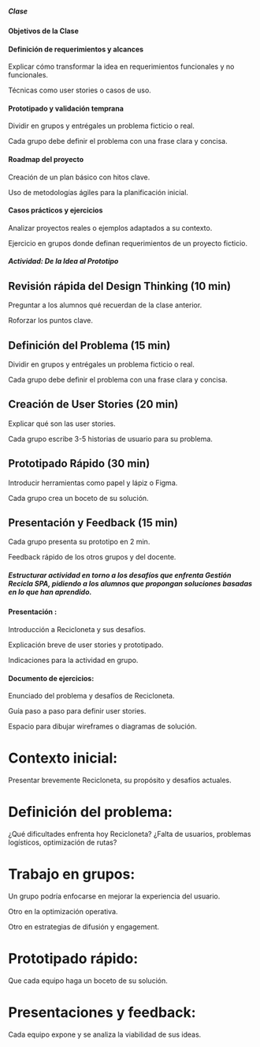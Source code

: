 ##### Clase

#### Objetivos de la Clase
#### Definición de requerimientos y alcances
Explicar cómo transformar la idea en requerimientos funcionales y no funcionales.

Técnicas como user stories o casos de uso.

#### Prototipado y validación temprana
Dividir en grupos y entrégales un problema ficticio o real.

Cada grupo debe definir el problema con una frase clara y concisa.

#### Roadmap del proyecto
Creación de un plan básico con hitos clave.

Uso de metodologías ágiles para la planificación inicial.

#### Casos prácticos y ejercicios
Analizar proyectos reales o ejemplos adaptados a su contexto.

Ejercicio en grupos donde definan requerimientos de un proyecto ficticio.

##### Actividad: De la Idea al Prototipo

## Revisión rápida del Design Thinking (10 min)
Preguntar a los alumnos qué recuerdan de la clase anterior.

Roforzar los puntos clave.

## Definición del Problema (15 min)
Dividir en grupos y entrégales un problema ficticio o real.

Cada grupo debe definir el problema con una frase clara y concisa.


## Creación de User Stories (20 min)
Explicar qué son las user stories.

Cada grupo escribe 3-5 historias de usuario para su problema.

## Prototipado Rápido (30 min)
Introducir herramientas como papel y lápiz o Figma.

Cada grupo crea un boceto de su solución.

## Presentación y Feedback (15 min)
Cada grupo presenta su prototipo en 2 min.

Feedback rápido de los otros grupos y del docente.

##### Estructurar actividad en torno a los desafíos que enfrenta Gestión Recicla SPA, pidiendo a los alumnos que propongan soluciones basadas en lo que han aprendido.

#### Presentación :

Introducción a Recicloneta y sus desafíos.

Explicación breve de user stories y prototipado.

Indicaciones para la actividad en grupo.

#### Documento de ejercicios:

Enunciado del problema y desafíos de Recicloneta.

Guía paso a paso para definir user stories.

Espacio para dibujar wireframes o diagramas de solución.

# Contexto inicial: 
Presentar brevemente Recicloneta, su propósito y desafíos actuales.

# Definición del problema: 
¿Qué dificultades enfrenta hoy Recicloneta? ¿Falta de usuarios, problemas logísticos, optimización de rutas?

# Trabajo en grupos:
Un grupo podría enfocarse en mejorar la experiencia del usuario.

Otro en la optimización operativa.

Otro en estrategias de difusión y engagement.

#  Prototipado rápido: 
Que cada equipo haga un boceto de su solución.

# Presentaciones y feedback: 
Cada equipo expone y se analiza la viabilidad de sus ideas.

